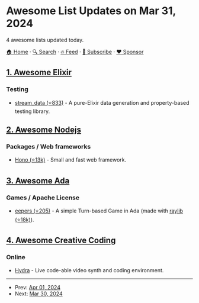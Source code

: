 # Awesome List Updates on Mar 31, 2024

4 awesome lists updated today.

[🏠 Home](/README.md) · [🔍 Search](https://www.trackawesomelist.com/search/) · [🔥 Feed](https://www.trackawesomelist.com/rss.xml) · [📮 Subscribe](https://trackawesomelist.us17.list-manage.com/subscribe?u=d2f0117aa829c83a63ec63c2f&id=36a103854c) · [❤️  Sponsor](https://github.com/sponsors/theowenyoung)



## [1. Awesome Elixir](/content/h4cc/awesome-elixir/README.md)

### Testing

*   [stream\_data (⭐833)](https://github.com/whatyouhide/stream_data) - A pure-Elixir data generation and property-based testing library.

## [2. Awesome Nodejs](/content/sindresorhus/awesome-nodejs/README.md)

### Packages / Web frameworks

*   [Hono (⭐13k)](https://github.com/honojs/hono) - Small and fast web framework.

## [3. Awesome Ada](/content/ohenley/awesome-ada/README.md)

### Games / Apache License

*   [eepers (⭐205)](https://github.com/tsoding/eepers) - A simple Turn-based Game in Ada (made with [raylib (⭐18k)](https://github.com/raysan5/raylib)).

## [4. Awesome Creative Coding](/content/terkelg/awesome-creative-coding/README.md)

### Online

*   [Hydra](https://hydra.ojack.xyz/) - Live code-able video synth and coding environment.

---

- Prev: [Apr 01, 2024](/content/2024/04/01/README.md)
- Next: [Mar 30, 2024](/content/2024/03/30/README.md)